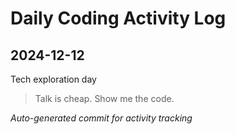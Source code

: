 # Daily Coding Activity Log

## 2024-12-12

Tech exploration day

> Talk is cheap. Show me the code.

*Auto-generated commit for activity tracking*
